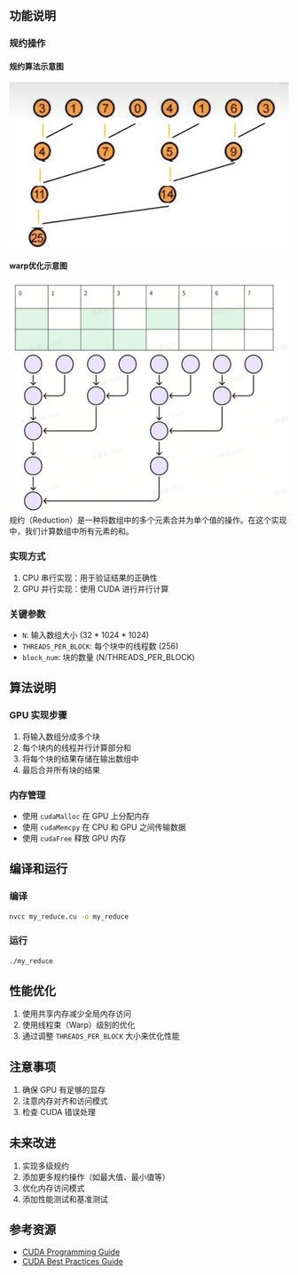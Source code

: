 ## 功能说明

### 规约操作
#### 规约算法示意图
![规约算法示意图](../figure/reduce.png)
#### warp优化示意图
![warp优化示意图](../figure/warp_divergence.png)
规约（Reduction）是一种将数组中的多个元素合并为单个值的操作。在这个实现中，我们计算数组中所有元素的和。

### 实现方式
1. CPU 串行实现：用于验证结果的正确性
2. GPU 并行实现：使用 CUDA 进行并行计算

### 关键参数
- `N`: 输入数组大小 (32 * 1024 * 1024)
- `THREADS_PER_BLOCK`: 每个块中的线程数 (256)
- `block_num`: 块的数量 (N/THREADS_PER_BLOCK)

## 算法说明

### GPU 实现步骤
1. 将输入数组分成多个块
2. 每个块内的线程并行计算部分和
3. 将每个块的结果存储在输出数组中
4. 最后合并所有块的结果

### 内存管理
- 使用 `cudaMalloc` 在 GPU 上分配内存
- 使用 `cudaMemcpy` 在 CPU 和 GPU 之间传输数据
- 使用 `cudaFree` 释放 GPU 内存

## 编译和运行

### 编译
```bash
nvcc my_reduce.cu -o my_reduce
```

### 运行
```bash
./my_reduce
```

## 性能优化

1. 使用共享内存减少全局内存访问
2. 使用线程束（Warp）级别的优化
3. 通过调整 `THREADS_PER_BLOCK` 大小来优化性能

## 注意事项

1. 确保 GPU 有足够的显存
2. 注意内存对齐和访问模式
3. 检查 CUDA 错误处理

## 未来改进

1. 实现多级规约
2. 添加更多规约操作（如最大值、最小值等）
3. 优化内存访问模式
4. 添加性能测试和基准测试

## 参考资源

- [CUDA Programming Guide](https://docs.nvidia.com/cuda/cuda-c-programming-guide/)
- [CUDA Best Practices Guide](https://docs.nvidia.com/cuda/cuda-c-best-practices-guide/)
